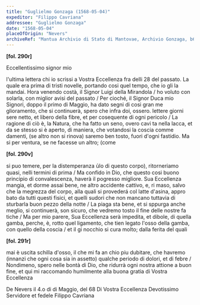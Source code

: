 ```yaml
---
title: "Guglielmo Gonzaga (1568-05-04)"
expeditor: "Filippo Cavriana"
addressee: "Guglielmo Gonzaga"
date: "1568-05-04"
placeOfOrigin: "Nevers"
archiveRef: "Mantua Archivio di Stato di Mantovae, Archivio Gonzaga, b654, fols. 290r-291r"
---
```



**[fol. 290r]**

Eccellentissimo signor  mio

<span class="lb-marker"></span> l'ultima lettera  chi io scrissi a Vostra Eccellenza  fra delli 28 <span class="lb-marker"></span> del passato. La quale era prima di tristi <span class="lb-marker"></span> novelle, portando cosi quel tempo, che io <span class="lb-marker"></span> gli la mandai. Hora venendo costà, il <span class="lb-marker"></span> Signor  Luigi della Mirandola / ho voluto con <span class="lb-marker"></span> solarla, con  miglior avisi del passato / Per<span class="lb-marker"></span> cioché, il Signor  Duca mio Signori, doppo il primo <span class="lb-marker"></span> di Maggio, ha dato segni di cosi gran me<span class="lb-marker"></span> glioramento, che si continuerà, spero che <span class="lb-marker"></span> infra doi, ossero. lettere  giorni sere netto, et <span class="lb-marker"></span> libero della fibre, et per cosequente di ogni pericolo / La ragione di ciò è, la <span class="lb-marker"></span> Natura, che ha fatto un seno, overo cavi<span class="lb-marker"></span> ta nella lacca, et da se stesso si è aperto, <span class="lb-marker"></span> di maniera, che votandosi la coscia comme<span class="lb-marker"></span> damenti, (se altro non si rinova) saremo <span class="lb-marker"></span> ben tosto, fuori d'ogni fastidio. Ma si <span class="lb-marker"></span> per ventura, se ne facesse un altro; (come


**[fol. 290v]**

<span class="lb-marker"></span> si puo temere, per la distemperanza <span class="unclear">u̍lo</span> di <span class="lb-marker"></span> questo corpo), ritorneriamo quasi, nelli termini <span class="lb-marker"></span> di prima / Ma confido in Dio, che questo <span class="lb-marker"></span> cosi buono  principio di convalescenza, haverà il <span class="lb-marker"></span> pogresso migliore. Sua Eccellenza  mangia, et dorme <span class="lb-marker"></span> assai bene, ne altro accidente cattivo, e, ri<span class="lb-marker"></span> maso, salvo che la megrezza del corpo, alla <span class="lb-marker"></span> quali si provederá col latte d'asina, appro<span class="lb-marker"></span> bato da tutti questi fisici, et quelli sudori <span class="lb-marker"></span> che non mancano tuttavia di sturbarla buon <span class="lb-marker"></span> pezzo della notte / La piaga sta bene, et <span class="lb-marker"></span> si sppurga anche meglio, si continuerà, son <span class="lb-marker"></span> sicuro, che vedremo tosto il fine delle nostre  fa<span class="lb-marker"></span> tiche / Ma per mio parere, Sua Eccellenza  serà <span class="lb-marker"></span> impedita, et dibole, di quella gamba, perche, è, <span class="lb-marker"></span> rotto quel ligamento, che tien legato l'osso <span class="lb-marker"></span> della gamba, con  quello della coscia / et il gi<span class="lb-marker"></span> nocchio si cura molto; dalla ferita del quali 


**[fol. 291r]**

mai è uscita schilla d'osso, il che mi fa an<span class="lb-marker"></span> chio piu dubitare, che havremo (innanzi  che <span class="lb-marker"></span> ogni cosa sia in assetto) qualche periodo di <span class="lb-marker"></span> dolori, et di febre / Nondimeno, spero <span class="lb-marker"></span> nelle bontà di Dio, che ridurrà ogni nostra <span class="lb-marker"></span> attione a buon fine, et qui mi raccomando <span class="lb-marker"></span> humilmente alla buona gratia  di Vostra Eccellenza 

De Nevers il 4.o di di Maggio, del 68<span class="lb-marker"></span> Di Vostra Eccellenza <span class="lb-marker"></span> Devotissimo  Servidore et <span class="lb-marker"></span> fedele <span class="lb-marker"></span> Filippo Cavriana

